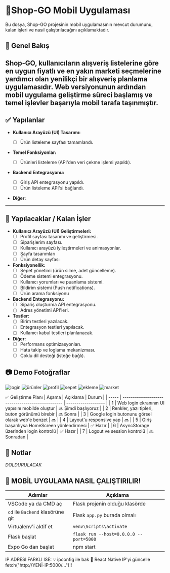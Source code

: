 # 📱Shop-GO Mobil Uygulaması

Bu dosya, Shop-GO projesinin mobil uygulamasının mevcut durumunu, kalan işleri ve nasıl çalıştırılacağını açıklamaktadır.

## 📝 Genel Bakış
Shop-GO, kullanıcıların alışveriş listelerine göre en uygun fiyatlı ve en yakın marketi seçmelerine yardımcı olan yenilikçi bir alışveriş planlama uygulamasıdır. Web versiyonunun ardından mobil uygulama geliştirme süreci başlamış ve temel işlevler başarıyla mobil tarafa taşınmıştır.
---

## ✅ Yapılanlar

* **Kullanıcı Arayüzü (UI) Tasarımı:**
    * [ ] Ürün listeleme sayfası tamamlandı.
  
* **Temel Fonksiyonlar:**

    * [ ] Ürünleri listeleme (API'den veri çekme işlemi yapıldı).
  
* **Backend Entegrasyonu:**
    * [ ] Giriş API entegrasyonu yapıldı.
    * [ ] Ürün listeleme API'si bağlandı.
  
* **Diğer:**
    
---

## 🚧 Yapılacaklar / Kalan İşler

* **Kullanıcı Arayüzü (UI) Geliştirmeleri:**
    * [ ] Profil sayfası tasarımı ve geliştirmesi.
    * [ ] Siparişlerim sayfası.
    * [ ] Kullanıcı arayüzü iyileştirmeleri ve animasyonlar.
    * [ ] Sayfa tasarımları
    * [ ]  Ürün detay sayfası 
* **Fonksiyonellik:**
    * [ ] Sepet yönetimi (ürün silme, adet güncelleme).
    * [ ] Ödeme sistemi entegrasyonu.
    * [ ] Kullanıcı yorumları ve puanlama sistemi.
    * [ ] Bildirim sistemi (Push notifications).
    * [ ] Ürün arama fonksiyonu 
* **Backend Entegrasyonu:**
    * [ ] Sipariş oluşturma API entegrasyonu.
    * [ ] Adres yönetimi API'leri.
* **Testler:**
    * [ ] Birim testleri yazılacak.
    * [ ] Entegrasyon testleri yapılacak.
    * [ ] Kullanıcı kabul testleri planlanacak.
* **Diğer:**
    * [ ] Performans optimizasyonları.
    * [ ] Hata takip ve loglama mekanizması.
    * [ ] Çoklu dil desteği (isteğe bağlı).

## 📷 Demo Fotoğraflar
![login](https://github.com/user-attachments/assets/9dad6219-a317-4ee0-b897-b2b8fb6daac1)
![ürünler](https://github.com/user-attachments/assets/8aa58ce4-4bd4-44cf-9711-c29ea9e09787)
![profil](https://github.com/user-attachments/assets/a9d8aaa2-fd66-44bc-b57c-820fcc325327)
![sepet](https://github.com/user-attachments/assets/0ba66ede-010c-4263-ac2a-8a33bd876822)
![ekleme](https://github.com/user-attachments/assets/430cb88b-83f9-4ebd-be70-7b4341919335)
![market](https://github.com/user-attachments/assets/5bd6e6e7-6dde-422a-b0e7-4ad3cc22ec43)




✅ Geliştirme Planı
| Aşama | Açıklama                                         | Durum               |
| ----- | ------------------------------------------------ | ------------------- |
| 1     | Web login ekranının UI yapısını mobilde oluştur  | 🔜 Şimdi başlıyoruz |
| 2     | Renkler, yazı tipleri, buton görünümü birebir    | 🔜 Sonra            |
| 3     | Google login butonunu görsel olarak web'e benzet | 🔜                  |
| 4     | Layout'u responsive yap                          | 🔜                  |
| 5     | Giriş başarılıysa HomeScreen yönlendirmesi       | ✅ Hazır             |
| 6     | AsyncStorage üzerinden login kontrolü            | ✅ Hazır             |
| 7     | Logout ve session kontrolü                       | 🔜 Sonradan         |



## 📄 Notlar
*DOLDURULACAK*

## 📱 MOBİL UYGULAMA NASIL ÇALIŞTIRILIR! 
| Adımlar                          | Açıklama                               |
| -------------------------------- | -------------------------------------- |
| VSCode ya da CMD aç              | Flask projenin olduğu klasörde         |
| `cd` ile `Backend` klasörüne git | Flask `app.py` burada olmalı           |
| Virtualenv'i aktif et            | `venv\Scripts\activate`                |
| Flask başlat                     | `flask run --host=0.0.0.0 --port=5000` |
| Expo Go dan başlat               | npm start                              |
IP ADRESI FARKLI ISE:
💡	ipconfig ile bak
🧠 React Native IP'yi güncelle	fetch("http://YENİ-IP:5000/...")!!
